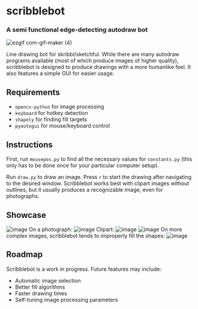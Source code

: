 # scribblebot
### A semi functional edge-detecting autodraw bot

![ezgif com-gif-maker (4)](https://user-images.githubusercontent.com/30610197/131764820-d83c5392-2cd8-4b2d-89c1-2fdbcdf16d96.gif)


Line drawing bot for skribbl/sketchful. While there are many autodraw programs available (most of which produce images of higher quality), scribblebot is designed to produce drawings with a more humanlike feel. It also features a simple GUI for easier usage.

## Requirements
- `opencv-python` for image processing
- `keyboard` for hotkey detection
- `shapely` for finding fill targets
- `pyautogui` for mouse/keyboard control

## Instructions
First, run `mousepos.py` to find all the necessary values for `constants.py` (this only has to be done once for your particular computer setup).

Run `draw.py` to draw an image. Press `r` to start the drawing after navigating to the desired window. Scribblebot works best with clipart images without outlines, but it usually produces a recognizable image, even for photographs.

## Showcase

![image](https://user-images.githubusercontent.com/30610197/131766185-23840a86-7e5a-4d90-9a9c-8b1578ec72e8.png)
On a photograph:
![image](https://user-images.githubusercontent.com/30610197/131765462-3561d2c8-6159-4940-9a8e-19d68907d3eb.png)
Clipart:
![image](https://user-images.githubusercontent.com/30610197/131766073-34c6a7b7-45ee-4c44-8ca9-1efb8da61bb5.png)
![image](https://user-images.githubusercontent.com/30610197/131766832-d5b73730-48d7-4238-83c8-30896c1c0275.png)
On more complex images, scribblebot tends to improperly fill the shapes:
![image](https://user-images.githubusercontent.com/30610197/131767361-7b75a0d0-9bec-4c09-af64-b1cdb3db9ef0.png)

## Roadmap
Scribblebot is a work in progress. Future features may include:
- Automatic image selection
- Better fill algorithms
- Faster drawing times
- Self-tuning image processing parameters